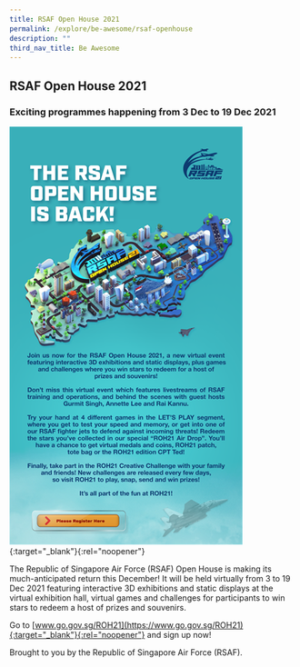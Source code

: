 ```yaml
---
title: RSAF Open House 2021
permalink: /explore/be-awesome/rsaf-openhouse
description: ""
third_nav_title: Be Awesome
---
```

## RSAF Open House 2021
<h3>Exciting programmes happening from 3 Dec to 19 Dec 2021</h3>

[![RSAF Open House 2021](/images/rsaf_openhouse_2021.png)](https://www.go.gov.sg/ROH21){:target="_blank"}{:rel="noopener"}

The Republic of Singapore Air Force (RSAF) Open House is making its much-anticipated return this December! It will be held virtually from 3 to 19 Dec 2021 featuring interactive 3D exhibitions and static displays at the virtual exhibition hall, virtual games and challenges for participants to win stars to redeem a host of prizes and souvenirs.

Go to [www.go.gov.sg/ROH21](https://www.go.gov.sg/ROH21){:target="_blank"}{:rel="noopener"} and sign up now!

Brought to you by the Republic of Singapore Air Force (RSAF).
